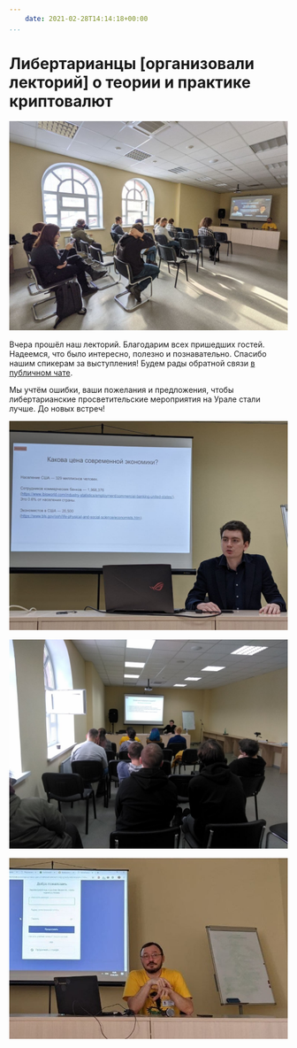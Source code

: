```yaml
---
    date: 2021-02-28T14:14:18+00:00
...
```


# Либертарианцы [организовали лекторий] о теории и практике криптовалют

![](photo_133@28-02-2021_14-14-18.jpg)

Вчера прошёл наш лекторий. Благодарим всех пришедших гостей. Надеемся, что было интересно, полезно и познавательно. Спасибо нашим спикерам за выступления! Будем рады обратной связи [в публичном чате](https://t.me/libertarians_of_ural). 

Мы учтём ошибки, ваши пожелания и предложения, чтобы либертарианские просветительские мероприятия на Урале стали лучше. До новых встреч!

![](photo_134@28-02-2021_14-14-18.jpg)

![](photo_135@28-02-2021_14-14-18.jpg)

![](photo_136@28-02-2021_14-14-19.jpg)
